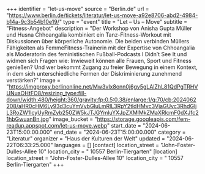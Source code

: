 +++
identifier = "let-us-move"
source = "Berlin.de"
url = "https://www.berlin.de/tickets/literatur/let-us-move-a92e8706-abd2-4984-b14a-9c3b54b10e19/"
type = "event"
title = "Let – Us – Move"
subtitle = "Fitness-Angebot"
description = "Der Workshop von Anisha Gupta Müller und Husna Chhoangalia kombiniert ein Tanz-Fitness-Workout mit Diskussionen über körperliche Autonomie. Die beiden verbinden Müllers Fähigkeiten als FemmeFitness-Trainerin mit der Expertise von Chhoangalia als Moderatorin des feministischen Fußball-Podcasts I Didn’t See It und widmen sich Fragen wie: Inwieweit können alle Frauen, Sport und Fitness genießen? Und wer bekommt Zugang zu freier Bewegung in einem Kontext, in dem sich unterschiedliche Formen der Diskriminierung zunehmend verstärken?"
image = "https://imgproxy.berlinonline.net/Mw3vIx8onn0j6gv5gLAlZhL81QdPgTRHVUNuaOHtFO8/resizing_type:fill-down/width:480/height:360/gravity:fp:0.5:0.38/enlarge:1/q:70/cb:2024062208/aHR0cHM6Ly93d3cuYmVybGluLmRlL3RpY2tldHMvc3VjaGUvc3RhdGljL3RoZW1lcyUyRmZyb250ZW5kJTJGYmluYXJpZXMlMkZMaXRlcmF0dXJfc21hbGwuanBn.jpg"
image_bucket = "https://storage.googleapis.com/fem-readup.appspot.com/let-us-move.webp"
start_date = "2024-06-23T15:00:00.000"
end_date = "2024-06-23T15:00:00.000"
category = "Literatur"
organizer = "Haus der Kulturen der Welt"
updated = "2024-06-22T06:33:25.000"
languages = []
[contact]
location_street = "John-Foster-Dulles-Allee 10"
location_city = " 10557 Berlin-Tiergarten"
[location]
location_street = "John-Foster-Dulles-Allee 10"
location_city = " 10557 Berlin-Tiergarten"
+++